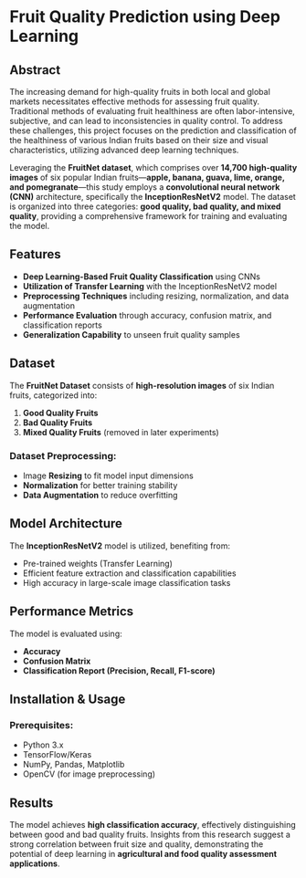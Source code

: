 # Fruit Quality Prediction using Deep Learning

## Abstract
The increasing demand for high-quality fruits in both local and global markets necessitates effective methods for assessing fruit quality. Traditional methods of evaluating fruit healthiness are often labor-intensive, subjective, and can lead to inconsistencies in quality control. To address these challenges, this project focuses on the prediction and classification of the healthiness of various Indian fruits based on their size and visual characteristics, utilizing advanced deep learning techniques.

Leveraging the **FruitNet dataset**, which comprises over **14,700 high-quality images** of six popular Indian fruits—**apple, banana, guava, lime, orange, and pomegranate**—this study employs a **convolutional neural network (CNN)** architecture, specifically the **InceptionResNetV2** model. The dataset is organized into three categories: **good quality, bad quality, and mixed quality**, providing a comprehensive framework for training and evaluating the model.

## Features
- **Deep Learning-Based Fruit Quality Classification** using CNNs
- **Utilization of Transfer Learning** with the InceptionResNetV2 model
- **Preprocessing Techniques** including resizing, normalization, and data augmentation
- **Performance Evaluation** through accuracy, confusion matrix, and classification reports
- **Generalization Capability** to unseen fruit quality samples

## Dataset
The **FruitNet Dataset** consists of **high-resolution images** of six Indian fruits, categorized into:
1. **Good Quality Fruits**
2. **Bad Quality Fruits**
3. **Mixed Quality Fruits** (removed in later experiments)

### Dataset Preprocessing:
- Image **Resizing** to fit model input dimensions
- **Normalization** for better training stability
- **Data Augmentation** to reduce overfitting

## Model Architecture
The **InceptionResNetV2** model is utilized, benefiting from:
- Pre-trained weights (Transfer Learning)
- Efficient feature extraction and classification capabilities
- High accuracy in large-scale image classification tasks

## Performance Metrics
The model is evaluated using:
- **Accuracy**
- **Confusion Matrix**
- **Classification Report (Precision, Recall, F1-score)**

## Installation & Usage
### Prerequisites:
- Python 3.x
- TensorFlow/Keras
- NumPy, Pandas, Matplotlib
- OpenCV (for image preprocessing)

## Results
The model achieves **high classification accuracy**, effectively distinguishing between good and bad quality fruits. Insights from this research suggest a strong correlation between fruit size and quality, demonstrating the potential of deep learning in **agricultural and food quality assessment applications**.


